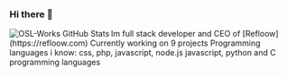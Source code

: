 ### Hi there 👋
<img align="left" alt="OSL-Works GitHub Stats" src="https://github-readme-stats.vercel.app/api?username=Refloow&show_icons=true&hide_border=true&hide=stars,prs,issues" />
Im full stack developer and CEO of [Refloow](https://refloow.com) Currently working on 9 projects
Programming languages i know:
css, php, javascript, node.js javascript, python and C programming languages
